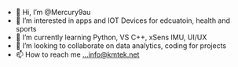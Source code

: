 - 👋 Hi, I’m @Mercury9au
- 👀 I’m interested in apps and IOT Devices for edcuatoin, health and sports   
- 🌱 I’m currently learning Python, VS C++, xSens IMU, UI/UX  
- 💞️ I’m looking to collaborate on data analytics, coding for projects 
- 📫 How to reach me ...info@kmtek.net

<!---
Mercury9au/Mercury9au is a ✨ special ✨ repository because its `README.md` (this file) appears on your GitHub profile.
You can click the Preview link to take a look at your changes.
--->
